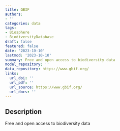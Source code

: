 ```yaml
---
title: GBIF
authors:
- ''
categories: data
tags:
- Biosphere
- BiodiversityDatabase
draft: false
featured: false
date: '2023-10-10'
lastmod: '2023-10-10'
summary: Free and open access to biodiversity data
model_repository: ''
data_repository: https://www.gbif.org/
links:
  url_doi: ''
  url_pdf: ''
  url_source: https://www.gbif.org/
  url_docs: ''
---
```


## Description

Free and open access to biodiversity data

